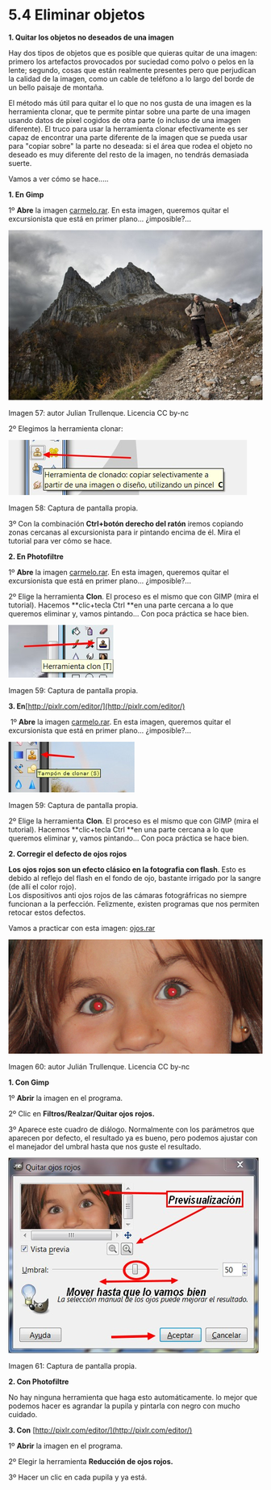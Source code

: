 # 5.4 Eliminar objetos

**1\. Quitar los objetos no deseados de una imagen**

Hay dos tipos de objetos que es posible que quieras quitar de una imagen: primero los artefactos provocados por suciedad como polvo o pelos en la lente; segundo, cosas que están realmente presentes pero que perjudican la calidad de la imagen, como un cable de teléfono a lo largo del borde de un bello paisaje de montaña.

El método más útil para quitar el lo que no nos gusta de una imagen es la herramienta clonar, que te permite pintar sobre una parte de una imagen usando datos de píxel cogidos de otra parte (o incluso de una imagen diferente). El truco para usar la herramienta clonar efectivamente es ser capaz de encontrar una parte diferente de la imagen que se pueda usar para "copiar sobre" la parte no deseada: si el área que rodea el objeto no deseado es muy diferente del resto de la imagen, no tendrás demasiada suerte.

Vamos a ver cómo se hace.....

**1\. En Gimp**

1º **Abre** la imagen [carmelo.rar](carmelo.rar). En esta imagen, queremos quitar el excursionista que está en primer plano... ¿imposible?...


![](img/carmelo.jpg)


Imagen 57: autor Julian Trullenque. Licencia CC by-nc

2º Elegimos la herramienta clonar: 


![](img/clonar.jpg)


Imagen 58: Captura de pantalla propia.

3º Con la combinación **Ctrl+botón derecho del ratón** iremos copiando zonas cercanas al excursionista para ir pintando encima de él. Mira el tutorial para ver cómo se hace.

**2\. En Photofiltre**

1º **Abre** la imagen [carmelo.rar](carmelo.rar). En esta imagen, queremos quitar el excursionista que está en primer plano... ¿imposible?...

2º Elige la herramienta **Clon**. El proceso es el mismo que con GIMP (mira el tutorial). Hacemos **clic+tecla Ctrl **en una parte cercana a lo que queremos eliminar y, vamos pintando... Con poca práctica se hace bien.


![](img/clon.jpg)


Imagen 59: Captura de pantalla propia.

**3\. En**[http://pixlr.com/editor/](http://pixlr.com/editor/)

 1º **Abre** la imagen [carmelo.rar](carmelo.rar). En esta imagen, queremos quitar el excursionista que está en primer plano... ¿imposible?...


![](img/clon2.jpg)


Imagen 59: Captura de pantalla propia.

2º Elige la herramienta **Clon**. El proceso es el mismo que con GIMP (mira el tutorial). Hacemos **clic+tecla Ctrl **en una parte cercana a lo que queremos eliminar y, vamos pintando... Con poca práctica se hace bien.

**2\. Corregir el defecto de ojos rojos**

**Los ojos rojos son un efecto clásico en la fotografia con flash**. Esto es debido al reflejo del flash en el fondo de ojo, bastante irrigado por la sangre (de allí el color rojo).   
Los dispositivos anti ojos rojos de las cámaras fotográfricas no siempre funcionan a la perfección. Felizmente, existen programas que nos permiten retocar estos defectos.

Vamos a practicar con esta imagen: [ojos.rar](ojos.rar)


![](img/ojos.jpg)


Imagen 60: autor Julián Trullenque. Licencia CC by-nc

**1\. Con Gimp**

1º **Abrir** la imagen en el programa.

2º Clic en **Filtros/Realzar/Quitar ojos rojos.**

3º Aparece este cuadro de diálogo. Normalmente con los parámetros que aparecen por defecto, el resultado ya es bueno, pero podemos ajustar con el manejador del umbral hasta que nos guste el resultado.


![](img/ojos2.jpg)


Imagen 61: Captura de pantalla propia.

**2\. Con Photofiltre**

No hay ninguna herramienta que haga esto automáticamente. lo mejor que podemos hacer es agrandar la pupila y pintarla con negro con mucho cuidado.

**3\. Con** [http://pixlr.com/editor/](http://pixlr.com/editor/)

1º **Abrir** la imagen en el programa.

2º Elegir la herramienta **Reducción de ojos rojos.**

3º Hacer un clic en cada pupila y ya está.

 

